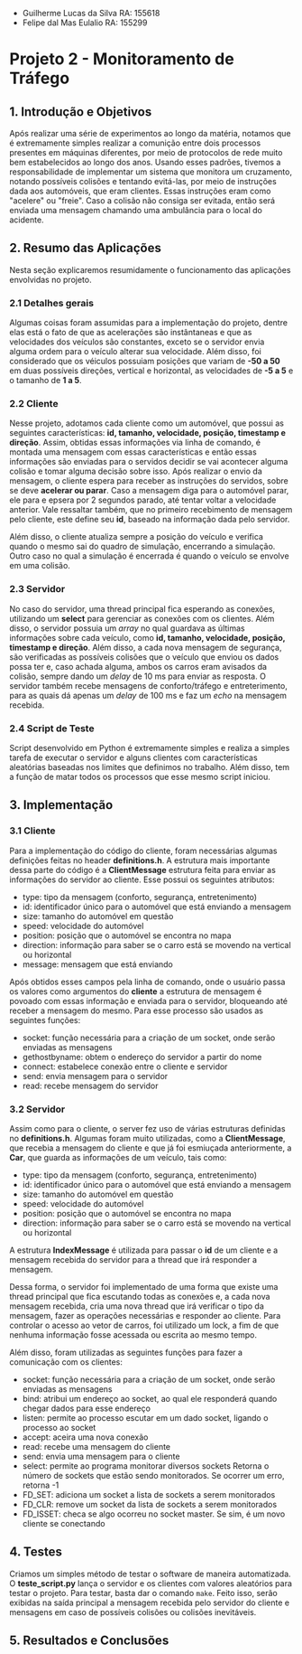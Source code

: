 - Guilherme Lucas da Silva RA: 155618
- Felipe dal Mas Eulalio RA: 155299

# Projeto 2 - Monitoramento de Tráfego

## 1. Introdução e Objetivos
Após realizar uma série de experimentos ao longo da matéria, notamos que é extremamente simples realizar a comunição entre dois processos presentes em máquinas diferentes, por meio de protocolos de rede muito bem estabelecidos ao longo dos anos. Usando esses padrões, tivemos a responsabilidade de implementar um sistema que monitora um cruzamento, notando possíveis colisões e tentando evitá-las, por meio de instruções dada aos automóveis, que eram clientes. Essas instruções eram como "acelere" ou "freie". Caso a colisão não consiga ser evitada, então será enviada uma mensagem chamando uma ambulância para o local do acidente.

## 2. Resumo das Aplicações
Nesta seção explicaremos resumidamente o funcionamento das aplicações envolvidas no projeto.

### 2.1 Detalhes gerais

Algumas coisas foram assumidas para a implementação do projeto, dentre elas está o fato de que as acelerações são instântaneas e que as velocidades dos veículos são constantes, exceto se o servidor envia alguma ordem para o veículo alterar sua velocidade. Além disso, foi considerado que os véiculos possuiam posições que variam de **-50 a 50** em duas possíveis direções, vertical e horizontal, as velocidades de **-5 a 5** e o tamanho de **1 a 5**.

### 2.2 Cliente
Nesse projeto, adotamos cada cliente como um automóvel, que possui as seguintes características: **id, tamanho, velocidade, posição, timestamp e direção**. Assim, obtidas essas informações via linha de comando, é montada uma mensagem com essas características e então essas informações são enviadas para o servidos decidir se vai acontecer alguma colisão e tomar alguma decisão sobre isso. Após realizar o envio da mensagem, o cliente espera para receber as instruções do servidos, sobre se deve **acelerar ou parar**. Caso a mensagem diga para o automóvel parar, ele para e epsera por 2 segundos parado, até tentar voltar a velocidade anterior. Vale ressaltar também, que no primeiro recebimento de mensagem pelo cliente, este define seu **id**, baseado na informação dada pelo servidor. 

Além disso, o cliente atualiza sempre a posição do veículo e verifica quando o mesmo sai do quadro de simulação, encerrando a simulação. Outro caso no qual a simulação é encerrada é quando o veículo se envolve em uma colisão. 

### 2.3 Servidor
No caso do servidor, uma thread principal fica esperando as conexões, utilizando um **select** para gerenciar as conexões com os clientes. Além disso, o servidor possuia um *array* no qual guardava as últimas informações sobre cada veículo, como **id, tamanho, velocidade, posição, timestamp e direção**. Além disso, a cada nova mensagem de segurança, são verificadas as possíveis colisões que o veículo que enviou os dados possa ter e, caso achada alguma, ambos os carros eram avisados da colisão, sempre dando um *delay* de 10 ms para enviar as resposta. O servidor também recebe mensagens de conforto/tráfego e entreterimento, para as quais dá apenas um *delay* de 100 ms e faz um *echo* na mensagem recebida.

### 2.4 Script de Teste
Script desenvolvido em Python é extremamente simples e realiza a simples tarefa de executar o servidor e alguns clientes com características aleatórias baseadas nos limites que definimos no trabalho. Além disso, tem a função de matar todos os processos que esse mesmo script iniciou. 

## 3. Implementação

### 3.1 Cliente
Para a implementação do código do cliente, foram necessárias algumas definições feitas no header **definitions.h**. A estrutura mais importante dessa parte do código é a **ClientMessage** estrutura feita para enviar as informações do servidor ao cliente. Esse possui os seguintes atributos:   

* type: tipo da mensagem (conforto, segurança, entretenimento)
* id: identificador único para o automóvel que está enviando a mensagem 
* size: tamanho do automóvel em questão
* speed: velocidade do automóvel
* position: posição que o automóvel se encontra no mapa
* direction: informação para saber se o carro está se movendo na vertical ou horizontal
* message: mensagem que está enviando

Após obtidos esses campos pela linha de comando, onde o usuário passa os valores como argumentos do **cliente** a estrutura de mensagem é povoado com essas informação e enviada para o servidor, bloqueando até receber a mensagem do mesmo. Para esse processo são usados as seguintes funções:   

* socket: função necessária para a criação de um socket, onde serão enviadas as mensagens
* gethostbyname: obtem o endereço do servidor a partir do nome
* connect: estabelece conexão entre o cliente e servidor
* send: envia mensagem para o servidor
* read: recebe mensagem do servidor

### 3.2 Servidor
Assim como para o cliente, o server fez uso de várias estruturas definidas no **definitions.h**. Algumas foram muito utilizadas, como a **ClientMessage**, que recebia a mensagem do cliente e que já foi esmiuçada anteriormente, a **Car**, que guarda as informações de um veículo, tais como: 

* type: tipo da mensagem (conforto, segurança, entretenimento)
* id: identificador único para o automóvel que está enviando a mensagem 
* size: tamanho do automóvel em questão
* speed: velocidade do automóvel
* position: posição que o automóvel se encontra no mapa
* direction: informação para saber se o carro está se movendo na vertical ou horizontal

A estrutura **IndexMessage** é utilizada para passar o **id** de um cliente e a mensagem recebida do servidor para a thread que irá responder a mensagem. 

Dessa forma, o servidor foi implementado de uma forma que existe uma thread principal que fica escutando todas as conexões e, a cada nova mensagem recebida, cria uma nova thread que irá verificar o tipo da mensagem, fazer as operações necessárias e responder ao cliente. Para controlar o acesso ao vetor de carros, foi utilizado um lock, a fim de que nenhuma informação fosse acessada ou escrita ao mesmo tempo.

Além disso, foram utilizadas as seguintes funções para fazer a comunicação com os clientes:

* socket: função necessária para a criação de um socket, onde serão enviadas as mensagens
* bind: atribui um endereço ao socket, ao qual ele responderá quando chegar dados para esse endereço
* listen: permite ao processo escutar em um dado socket, ligando o processo ao socket
* accept: aceira uma nova conexão
* read: recebe uma mensagem do cliente
* send: envia uma mensagem para o cliente
* select: permite ao programa monitorar diversos sockets
Retorna o número de sockets que estão sendo monitorados. Se ocorrer um erro, retorna -1
* FD_SET: adiciona um socket a lista de sockets a serem monitorados
* FD_CLR: remove um socket da lista de sockets a serem monitorados
* FD_ISSET: checa se algo ocorreu no socket master. Se sim, é um                                     novo cliente se conectando


## 4. Testes
Criamos um simples método de testar o software de maneira automatizada. O **teste_script.py** lança o servidor e os clientes com valores aleatórios para testar o projeto. Para testar, basta dar o comando ```make```. Feito isso, serão exibidas na saída principal a mensagem recebida pelo servidor do cliente e mensagens em caso de possíveis colisões ou colisões inevitáveis. 

## 5. Resultados e Conclusões